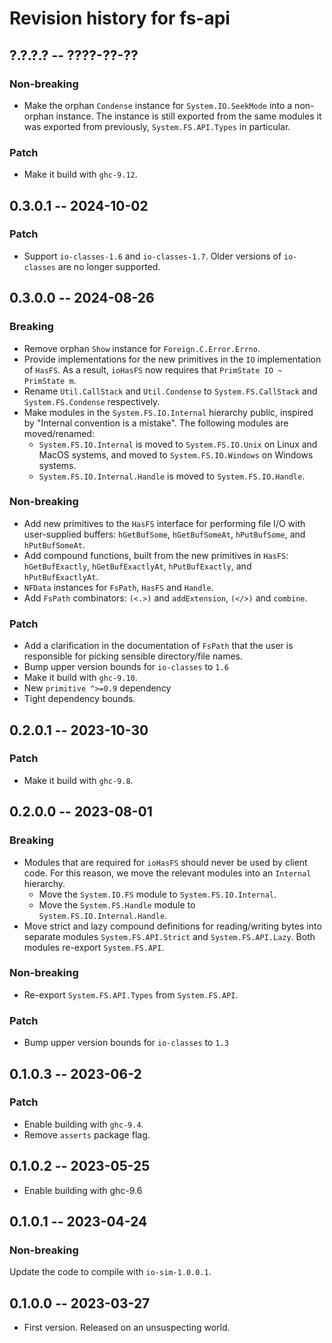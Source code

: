 # Revision history for fs-api

## ?.?.?.? -- ????-??-??

### Non-breaking

* Make the orphan `Condense` instance for `System.IO.SeekMode` into a non-orphan
  instance. The instance is still exported from the same modules it was exported
  from previously, `System.FS.API.Types` in particular.

### Patch

* Make it build with `ghc-9.12`.

## 0.3.0.1 -- 2024-10-02

### Patch

* Support `io-classes-1.6` and `io-classes-1.7`. Older versions of `io-classes`
  are no longer supported.

## 0.3.0.0 -- 2024-08-26

### Breaking

* Remove orphan `Show` instance for `Foreign.C.Error.Errno`.
* Provide implementations for the new primitives in the `IO` implementation of
  `HasFS`. As a result, `ioHasFS` now requires that `PrimState IO ~ PrimState m`.
* Rename `Util.CallStack` and `Util.Condense` to `System.FS.CallStack` and
  `System.FS.Condense` respectively.
* Make modules in the `System.FS.IO.Internal` hierarchy public, inspired by
  "Internal convention is a mistake". The following modules are moved/renamed:
  * `System.FS.IO.Internal` is moved to `System.FS.IO.Unix` on Linux and MacOS
    systems, and moved to `System.FS.IO.Windows` on Windows systems.
  * `System.FS.IO.Internal.Handle` is moved to `System.FS.IO.Handle`.

### Non-breaking

* Add new primitives to the `HasFS` interface for performing file I/O with
  user-supplied buffers: `hGetBufSome`, `hGetBufSomeAt`, `hPutBufSome`, and
  `hPutBufSomeAt`.
* Add compound functions, built from the new primitives in `HasFS`:
  `hGetBufExactly`, `hGetBufExactlyAt`, `hPutBufExactly`,  and
  `hPutBufExactlyAt`.
* `NFData` instances for `FsPath`, `HasFS` and `Handle`.
* Add `FsPath` combinators: `(<.>)` and `addExtension`, `(</>)` and `combine`.

### Patch

* Add a clarification in the documentation of `FsPath` that the user is
  responsible for picking sensible directory/file names.
* Bump upper version bounds for `io-classes` to `1.6`
* Make it build with `ghc-9.10`.
* New `primitive ^>=0.9` dependency
* Tight dependency bounds.

## 0.2.0.1 -- 2023-10-30

### Patch

* Make it build with `ghc-9.8`.

## 0.2.0.0 -- 2023-08-01

### Breaking

* Modules that are required for `ioHasFS` should never be used by client code.
  For this reason, we move the relevant modules into an `Internal` hierarchy.
  * Move the `System.IO.FS` module to `System.FS.IO.Internal`.
  * Move the `System.FS.Handle` module to `System.FS.IO.Internal.Handle`.
* Move strict and lazy compound definitions for reading/writing bytes into
  separate modules `System.FS.API.Strict` and `System.FS.API.Lazy`. Both modules
  re-export `System.FS.API`.

### Non-breaking

* Re-export `System.FS.API.Types` from `System.FS.API`.

### Patch

* Bump upper version bounds for `io-classes` to `1.3`

## 0.1.0.3 -- 2023-06-2

### Patch

* Enable building with `ghc-9.4`.
* Remove `asserts` package flag.

## 0.1.0.2 -- 2023-05-25

* Enable building with ghc-9.6

## 0.1.0.1 -- 2023-04-24

### Non-breaking

Update the code to compile with `io-sim-1.0.0.1`.

## 0.1.0.0 -- 2023-03-27

* First version. Released on an unsuspecting world.
